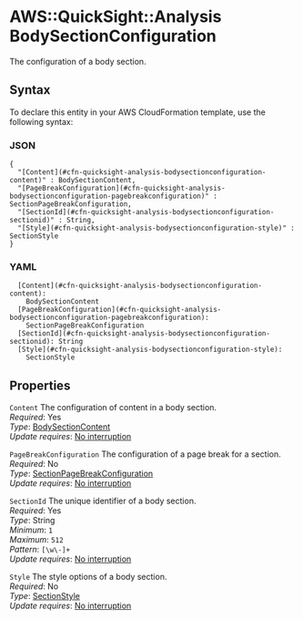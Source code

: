 # AWS::QuickSight::Analysis BodySectionConfiguration<a name="aws-properties-quicksight-analysis-bodysectionconfiguration"></a>

The configuration of a body section\.

## Syntax<a name="aws-properties-quicksight-analysis-bodysectionconfiguration-syntax"></a>

To declare this entity in your AWS CloudFormation template, use the following syntax:

### JSON<a name="aws-properties-quicksight-analysis-bodysectionconfiguration-syntax.json"></a>

```
{
  "[Content](#cfn-quicksight-analysis-bodysectionconfiguration-content)" : BodySectionContent,
  "[PageBreakConfiguration](#cfn-quicksight-analysis-bodysectionconfiguration-pagebreakconfiguration)" : SectionPageBreakConfiguration,
  "[SectionId](#cfn-quicksight-analysis-bodysectionconfiguration-sectionid)" : String,
  "[Style](#cfn-quicksight-analysis-bodysectionconfiguration-style)" : SectionStyle
}
```

### YAML<a name="aws-properties-quicksight-analysis-bodysectionconfiguration-syntax.yaml"></a>

```
  [Content](#cfn-quicksight-analysis-bodysectionconfiguration-content): 
    BodySectionContent
  [PageBreakConfiguration](#cfn-quicksight-analysis-bodysectionconfiguration-pagebreakconfiguration): 
    SectionPageBreakConfiguration
  [SectionId](#cfn-quicksight-analysis-bodysectionconfiguration-sectionid): String
  [Style](#cfn-quicksight-analysis-bodysectionconfiguration-style): 
    SectionStyle
```

## Properties<a name="aws-properties-quicksight-analysis-bodysectionconfiguration-properties"></a>

`Content`  <a name="cfn-quicksight-analysis-bodysectionconfiguration-content"></a>
The configuration of content in a body section\.  
*Required*: Yes  
*Type*: [BodySectionContent](aws-properties-quicksight-analysis-bodysectioncontent.md)  
*Update requires*: [No interruption](https://docs.aws.amazon.com/AWSCloudFormation/latest/UserGuide/using-cfn-updating-stacks-update-behaviors.html#update-no-interrupt)

`PageBreakConfiguration`  <a name="cfn-quicksight-analysis-bodysectionconfiguration-pagebreakconfiguration"></a>
The configuration of a page break for a section\.  
*Required*: No  
*Type*: [SectionPageBreakConfiguration](aws-properties-quicksight-analysis-sectionpagebreakconfiguration.md)  
*Update requires*: [No interruption](https://docs.aws.amazon.com/AWSCloudFormation/latest/UserGuide/using-cfn-updating-stacks-update-behaviors.html#update-no-interrupt)

`SectionId`  <a name="cfn-quicksight-analysis-bodysectionconfiguration-sectionid"></a>
The unique identifier of a body section\.  
*Required*: Yes  
*Type*: String  
*Minimum*: `1`  
*Maximum*: `512`  
*Pattern*: `[\w\-]+`  
*Update requires*: [No interruption](https://docs.aws.amazon.com/AWSCloudFormation/latest/UserGuide/using-cfn-updating-stacks-update-behaviors.html#update-no-interrupt)

`Style`  <a name="cfn-quicksight-analysis-bodysectionconfiguration-style"></a>
The style options of a body section\.  
*Required*: No  
*Type*: [SectionStyle](aws-properties-quicksight-analysis-sectionstyle.md)  
*Update requires*: [No interruption](https://docs.aws.amazon.com/AWSCloudFormation/latest/UserGuide/using-cfn-updating-stacks-update-behaviors.html#update-no-interrupt)